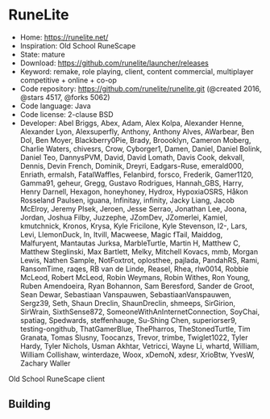 # RuneLite

- Home: https://runelite.net/
- Inspiration: Old School RuneScape
- State: mature
- Download: https://github.com/runelite/launcher/releases
- Keyword: remake, role playing, client, content commercial, multiplayer competitive + online + co-op
- Code repository: https://github.com/runelite/runelite.git (@created 2016, @stars 4517, @forks 5062)
- Code language: Java
- Code license: 2-clause BSD
- Developer: Abel Briggs, Abex, Adam, Alex Kolpa, Alexander Henne, Alexander Lyon, Alexsuperfly, Anthony, Anthony Alves, AWarbear, Ben Dol, Ben Moyer, Blackberry0Pie, Brady, Broooklyn, Cameron Moberg, Charlie Waters, chivesrs, Crow, Cyborger1, Damen, Daniel, Daniel Bolink, Daniel Teo, DannysPVM, David, David Lomath, Davis Cook, dekvall, Dennis, Devin French, Dominik, Dreyri, Eadgars-Ruse, emerald000, Enriath, ermalsh, FatalWaffles, Felanbird, forsco, Frederik, Gamer1120, Gamma91, geheur, Gregg, Gustavo Rodrigues, Hannah_GBS, Harry, Henry Darnell, Hexagon, honeyhoney, Hydrox, HypoxiaOSRS, Håkon Rosseland Paulsen, iguana, Infinitay, infinity, Jacky Liang, Jacob McElroy, Jeremy Plsek, Jeroen, Jesse Serrao, Jonathan Lee, Joona, Jordan, Joshua Filby, Juzzephe, JZomDev, JZomerlei, Kamiel, kmutchnick, Kronos, Krysa, Kyle Fricilone, Kyle Stevenson, l2-, Lars, Levi, LlemonDuck, ln, ltvill, Macweese, Magic fTail, Maiddog, Malfuryent, Mantautas Jurksa, MarbleTurtle, Martin H, Matthew C, Matthew Steglinski, Max Bartlett, Melky, Mitchell Kovacs, mmb, Morgan Lewis, Nathen Sample, NotFoxtrot, oplosthee, pajlada, PandahRS, Rami, RansomTime, raqes, RB van de Linde, Reasel, Rhea, rlw0014, Robbie McLeod, Robert McLeod, Robin Weymans, Robin Withes, Ron Young, Ruben Amendoeira, Ryan Bohannon, Sam Beresford, Sander de Groot, Sean Dewar, Sebastiaan Vanspauwen, SebastiaanVanspauwen, Sergz39, Seth, Shaun Dreclin, ShaunDreclin, shmeeps, SirGirion, SirWrain, SixthSense872, SomeoneWithAnInternetConnection, SoyChai, spatiag, Spedwards, steffenhauge, Su-Shing Chen, superiorser9, testing-ongithub, ThatGamerBlue, ThePharros, TheStonedTurtle, Tim Granata, Tomas Slusny, Toocanzs, Trevor, trimbe, Twiglet1022, Tyler Hardy, Tyler Nichols, Usman Akhtar, Vetricci, Wayne Li, whartd, William, William Collishaw, winterdaze, Woox, xDemoN, xdesr, XrioBtw, YvesW, Zachary Waller

Old School RuneScape client

## Building
